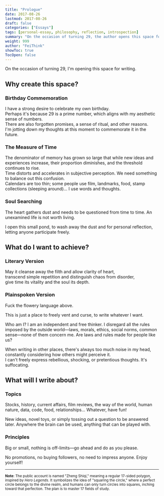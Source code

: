 ```yaml
---
title: "Prologue"
date: 2017-08-26
lastmod: 2017-08-26
draft: false
categories: ["Essays"]
tags: [personal-essay, philosophy, reflection, introspection]
summary: "On the occasion of turning 29, the author opens this space for writing. The article outlines three reasons for creating this platform: birthday commemoration, the measure of time, and soul-searching. It aims to cleanse filth and clarify the mind while sharing topics of interest and founding principles. A personal thought space combining idealism with rationality."
weight: 999
author: "FeiThink"
showToc: true
TocOpen: false
---
```


On the occasion of turning 29, I'm opening this space for writing.

## Why create this space?

### Birthday Commemoration

I have a strong desire to celebrate my own birthday.  
Perhaps it's because 29 is a prime number, which aligns with my aesthetic sense of numbers.  
There are also forgotten promises, a sense of ritual, and other reasons.  
I'm jotting down my thoughts at this moment to commemorate it in the future.

### The Measure of Time

The denominator of memory has grown so large that while new ideas and experiences increase, their proportion diminishes, and the threshold continues to rise.  
Time distorts and accelerates in subjective perception. We need something to balance out this confusion.  
Calendars are too thin; some people use film, landmarks, food, stamp collections (sleeping around)... I use words and thoughts.

### Soul Searching

The heart gathers dust and needs to be questioned from time to time. An unexamined life is not worth living.

I open this small pond, to wash away the dust and for personal reflection, letting anyone participate freely.

## What do I want to achieve?

### Literary Version

May it cleanse away the filth and allow clarity of heart,  
transcend simple repetition and distinguish chaos from disorder,  
give time its vitality and the soul its depth.

### Plainspoken Version

Fuck the flowery language above.

This is just a place to freely vent and curse, to write whatever I want.

Who am I? I am an independent and free thinker. I disregard all the rules imposed by the outside world—laws, morals, ethics, social norms, common sense—none of them concern me. Are laws and rules made for people like us?

When writing in other places, there's always too much noise in my head, constantly considering how others might perceive it.  
I can't freely express rebellious, shocking, or pretentious thoughts. It's suffocating.

## What will I write about?

### Topics

Stocks, history, current affairs, film reviews, the way of the world, human nature, data, code, food, relationships... Whatever, have fun!

New ideas, novel toys, or simply tossing out a question to be answered later. Anywhere the brain can be used, anything that can be played with.

### Principles

Big or small, nothing is off-limits—go ahead and do as you please.

No promotions, no buying followers, no need to impress anyone. Enjoy yourself!

---

<small>**Note**: The public account is named "Zheng Shiqi," meaning a regular 17-sided polygon, inspired by *Hero Legends*. It symbolizes the idea of "squaring the circle," where a perfect circle belongs to the divine realm, and humans can only turn circles into squares, inching toward that perfection. The plan is to master 17 fields of study.</small>
